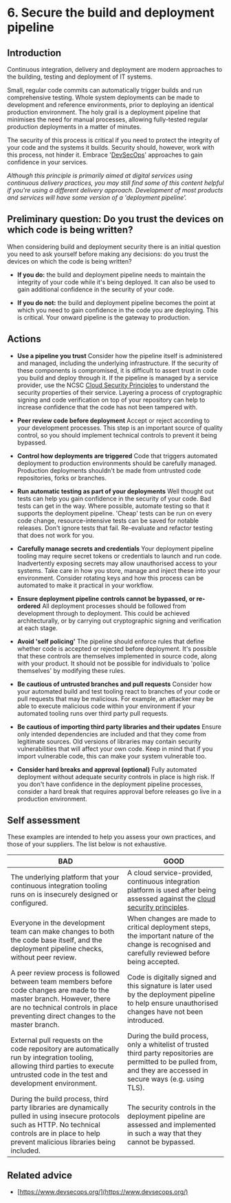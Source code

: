 # 6. Secure the build and deployment pipeline

## Introduction

Continuous integration, delivery and deployment are modern approaches to the building, testing and deployment of IT systems.

Small, regular code commits can automatically trigger builds and run comprehensive testing. Whole system deployments can be made to development and reference environments, prior to deploying an identical production environment. The holy grail is a deployment pipeline that minimises the need for manual processes, allowing fully-tested regular production deployments in a matter of minutes.

The security of this process is critical if you need to protect the integrity of your code and the systems it builds. Security should, however, work with this process, not hinder it. Embrace '[DevSecOps](https://www.devsecops.org/)' approaches to gain confidence in your services.

_Although this principle is primarily aimed at digital services using continuous delivery practices, you may still find some of this content helpful if you're using a different delivery approach. Development of most products and services will have some version of a 'deployment pipeline'._


## Preliminary question: Do you trust the devices on which code is being written?

When considering build and deployment security there is an initial question you need to ask yourself before making any decisions: do you trust the devices on which the code is being written?

* **If you do:** the build and deployment pipeline needs to maintain the integrity of your code while it's being deployed. It can also be used to gain additional confidence in the security of your code.

* **If you do not:** the build and deployment pipeline becomes the point at which you need to gain confidence in the code you are deploying. This is critical. Your onward pipeline is the gateway to production.


## Actions

* **Use a pipeline you trust**
  Consider how the pipeline itself is administered and managed, including the underlying infrastructure. If the security of these components is compromised, it is difficult to assert trust in code you build and deploy through it. If the pipeline is managed by a service provider, use the NCSC [Cloud Security Principles](https://www.ncsc.gov.uk/guidance/cloud-security-collection) to understand the security properties of their service. Layering a process of cryptographic signing and code verification on top of your repository can help to increase confidence that the code has not been tampered with.

* **Peer review code before deployment**
  Accept or reject according to your development processes. This step is an important source of quality control, so you should implement technical controls to prevent it being bypassed.

* **Control how deployments are triggered**
  Code that triggers automated deployment to production environments should be carefully managed. Production deployments shouldn't be made from untrusted code repositories, forks or branches.

* **Run automatic testing as part of your deployments**
  Well thought out tests can help you gain confidence in the security of your code. Bad tests can get in the way. Where possible, automate testing so that it supports the deployment pipeline. 'Cheap' tests can be run on every code change, resource-intensive tests can be saved for notable releases. Don't ignore tests that fail. Re-evaluate and refactor testing that does not work for you.

* **Carefully manage secrets and credentials**
  Your deployment pipeline tooling may require secret tokens or credentials to launch and run code. Inadvertently exposing secrets may allow unauthorised access to your systems. Take care in how you store, manage and inject these into your environment. Consider rotating keys and how this process can be automated to make it practical in your workflow.

* **Ensure deployment pipeline controls cannot be bypassed, or re-ordered**
  All deployment processes should be followed from development through to deployment. This could be achieved architecturally, or by carrying out cryptographic signing and verification at each stage.

* **Avoid 'self policing'**
  The pipeline should enforce rules that define whether code is accepted or rejected before deployment. It's possible that these controls are themselves implemented in source code, along with your product. It should not be possible for individuals to 'police themselves' by modifying these rules.

* **Be cautious of untrusted branches and pull requests**
  Consider how your automated build and test tooling react to branches of your code or pull requests that may be malicious. For example, an attacker may be able to execute malicious code within your environment if your automated tooling runs over third party pull requests.

* **Be cautious of importing third party libraries and their updates**
  Ensure only intended dependencies are included and that they come from legitimate sources. Old versions of libraries may contain security vulnerabilities that will affect your own code. Keep in mind that if you import vulnerable code, this can make your system vulnerable too.

* **Consider hard breaks and approval (optional)**
  Fully automated deployment without adequate security controls in place is high risk. If you don't have confidence in the deployment pipeline processes, consider a hard break that requires approval before releases go live in a production environment.


## Self assessment

These examples are intended to help you assess your own practices, and those of your suppliers. The list below is not exhaustive.

| BAD | GOOD |
|-----|------|
| The underlying platform that your continuous integration tooling runs on is insecurely designed or configured. | A cloud service-provided, continuous integration platform is used after being assessed against the [cloud security principles](https://www.ncsc.gov.uk/guidance/cloud-security-collection). |
| Everyone in the development team can make changes to both the code base itself, and the deployment pipeline checks, without peer review. | When changes are made to critical deployment steps, the important nature of the change is recognised and carefully reviewed before being accepted. |
| A peer review process is followed between team members before code changes are made to the master branch. However, there are no technical controls in place preventing direct changes to the master branch. | Code is digitally signed and this signature is later used by the deployment pipeline to help ensure unauthorised changes have not been introduced. |
| External pull requests on the code repository are automatically run by integration tooling, allowing third parties to execute untrusted code in the test and development environment. | During the build process, only a whitelist of trusted third party repositories are permitted to be pulled from, and they are accessed in secure ways (e.g. using TLS). |
| During the build process, third party libraries are dynamically pulled in using insecure protocols such as HTTP. No technical controls are in place to help prevent malicious libraries being included. | The security controls in the deployment pipeline are assessed and implemented in such a way that they cannot be bypassed. |


## Related advice

* [https://www.devsecops.org/](https://www.devsecops.org/)
